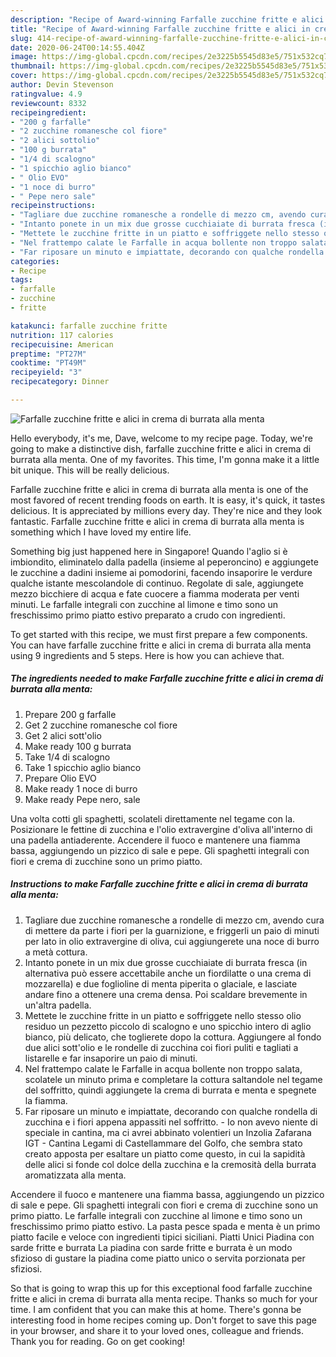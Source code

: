 ```yaml
---
description: "Recipe of Award-winning Farfalle zucchine fritte e alici in crema di burrata alla menta"
title: "Recipe of Award-winning Farfalle zucchine fritte e alici in crema di burrata alla menta"
slug: 414-recipe-of-award-winning-farfalle-zucchine-fritte-e-alici-in-crema-di-burrata-alla-menta
date: 2020-06-24T00:14:55.404Z
image: https://img-global.cpcdn.com/recipes/2e3225b5545d83e5/751x532cq70/farfalle-zucchine-fritte-e-alici-in-crema-di-burrata-alla-menta-recipe-main-photo.jpg
thumbnail: https://img-global.cpcdn.com/recipes/2e3225b5545d83e5/751x532cq70/farfalle-zucchine-fritte-e-alici-in-crema-di-burrata-alla-menta-recipe-main-photo.jpg
cover: https://img-global.cpcdn.com/recipes/2e3225b5545d83e5/751x532cq70/farfalle-zucchine-fritte-e-alici-in-crema-di-burrata-alla-menta-recipe-main-photo.jpg
author: Devin Stevenson
ratingvalue: 4.9
reviewcount: 8332
recipeingredient:
- "200 g farfalle"
- "2 zucchine romanesche col fiore"
- "2 alici sottolio"
- "100 g burrata"
- "1/4 di scalogno"
- "1 spicchio aglio bianco"
- " Olio EVO"
- "1 noce di burro"
- " Pepe nero sale"
recipeinstructions:
- "Tagliare due zucchine romanesche a rondelle di mezzo cm, avendo cura di mettere da parte i fiori per la guarnizione, e friggerli un paio di minuti per lato in olio extravergine di oliva, cui aggiungerete una noce di burro a metà cottura."
- "Intanto ponete in un mix due grosse cucchiaiate di burrata fresca (in alternativa può essere accettabile anche un fiordilatte o una crema di mozzarella) e due foglioline di menta piperita o glaciale, e lasciate andare fino a ottenere una crema densa. Poi scaldare brevemente in un&#39;altra padella."
- "Mettete le zucchine fritte in un piatto e soffriggete nello stesso olio residuo un pezzetto piccolo di scalogno e uno spicchio intero di aglio bianco, più delicato, che toglierete dopo la cottura. Aggiungere al fondo due alici sott&#39;olio e le rondelle di zucchina coi fiori puliti e tagliati a listarelle e far insaporire un paio di minuti."
- "Nel frattempo calate le Farfalle in acqua bollente non troppo salata, scolatele un minuto prima e completare la cottura saltandole nel tegame del soffritto, quindi aggiungete la crema di burrata e menta e spegnete la fiamma."
- "Far riposare un minuto e impiattate, decorando con qualche rondella di zucchina e i fiori appena appassiti nel soffritto. Io non avevo niente di speciale in cantina, ma ci avrei abbinato volentieri un Inzolia Zafarana IGT - Cantina Legami di Castellammare del Golfo, che sembra stato creato apposta per esaltare un piatto come questo, in cui la sapidità delle alici si fonde col dolce della zucchina e la cremosità della burrata aromatizzata alla menta."
categories:
- Recipe
tags:
- farfalle
- zucchine
- fritte

katakunci: farfalle zucchine fritte 
nutrition: 117 calories
recipecuisine: American
preptime: "PT27M"
cooktime: "PT49M"
recipeyield: "3"
recipecategory: Dinner

---
```



![Farfalle zucchine fritte e alici in crema di burrata alla menta](https://img-global.cpcdn.com/recipes/2e3225b5545d83e5/751x532cq70/farfalle-zucchine-fritte-e-alici-in-crema-di-burrata-alla-menta-recipe-main-photo.jpg)

Hello everybody, it's me, Dave, welcome to my recipe page. Today, we're going to make a distinctive dish, farfalle zucchine fritte e alici in crema di burrata alla menta. One of my favorites. This time, I'm gonna make it a little bit unique. This will be really delicious.

Farfalle zucchine fritte e alici in crema di burrata alla menta is one of the most favored of recent trending foods on earth. It is easy, it's quick, it tastes delicious. It is appreciated by millions every day. They're nice and they look fantastic. Farfalle zucchine fritte e alici in crema di burrata alla menta is something which I have loved my entire life.

Something big just happened here in Singapore! Quando l&#39;aglio si è imbiondito, eliminatelo dalla padella (insieme al peperoncino) e aggiungete le zucchine a dadini insieme ai pomodorini, facendo insaporire le verdure qualche istante mescolandole di continuo. Regolate di sale, aggiungete mezzo bicchiere di acqua e fate cuocere a fiamma moderata per venti minuti. Le farfalle integrali con zucchine al limone e timo sono un freschissimo primo piatto estivo preparato a crudo con ingredienti.


To get started with this recipe, we must first prepare a few components. You can have farfalle zucchine fritte e alici in crema di burrata alla menta using 9 ingredients and 5 steps. Here is how you can achieve that.

<!--inarticleads1-->

##### The ingredients needed to make Farfalle zucchine fritte e alici in crema di burrata alla menta:

1. Prepare 200 g farfalle
1. Get 2 zucchine romanesche col fiore
1. Get 2 alici sott&#39;olio
1. Make ready 100 g burrata
1. Take 1/4 di scalogno
1. Take 1 spicchio aglio bianco
1. Prepare  Olio EVO
1. Make ready 1 noce di burro
1. Make ready  Pepe nero, sale


Una volta cotti gli spaghetti, scolateli direttamente nel tegame con la. Posizionare le fettine di zucchina e l&#39;olio extravergine d&#39;oliva all&#39;interno di una padella antiaderente. Accendere il fuoco e mantenere una fiamma bassa, aggiungendo un pizzico di sale e pepe. Gli spaghetti integrali con fiori e crema di zucchine sono un primo piatto. 

<!--inarticleads2-->

##### Instructions to make Farfalle zucchine fritte e alici in crema di burrata alla menta:

1. Tagliare due zucchine romanesche a rondelle di mezzo cm, avendo cura di mettere da parte i fiori per la guarnizione, e friggerli un paio di minuti per lato in olio extravergine di oliva, cui aggiungerete una noce di burro a metà cottura.
1. Intanto ponete in un mix due grosse cucchiaiate di burrata fresca (in alternativa può essere accettabile anche un fiordilatte o una crema di mozzarella) e due foglioline di menta piperita o glaciale, e lasciate andare fino a ottenere una crema densa. Poi scaldare brevemente in un&#39;altra padella.
1. Mettete le zucchine fritte in un piatto e soffriggete nello stesso olio residuo un pezzetto piccolo di scalogno e uno spicchio intero di aglio bianco, più delicato, che toglierete dopo la cottura. Aggiungere al fondo due alici sott&#39;olio e le rondelle di zucchina coi fiori puliti e tagliati a listarelle e far insaporire un paio di minuti.
1. Nel frattempo calate le Farfalle in acqua bollente non troppo salata, scolatele un minuto prima e completare la cottura saltandole nel tegame del soffritto, quindi aggiungete la crema di burrata e menta e spegnete la fiamma.
1. Far riposare un minuto e impiattate, decorando con qualche rondella di zucchina e i fiori appena appassiti nel soffritto. - Io non avevo niente di speciale in cantina, ma ci avrei abbinato volentieri un Inzolia Zafarana IGT - Cantina Legami di Castellammare del Golfo, che sembra stato creato apposta per esaltare un piatto come questo, in cui la sapidità delle alici si fonde col dolce della zucchina e la cremosità della burrata aromatizzata alla menta.


Accendere il fuoco e mantenere una fiamma bassa, aggiungendo un pizzico di sale e pepe. Gli spaghetti integrali con fiori e crema di zucchine sono un primo piatto. Le farfalle integrali con zucchine al limone e timo sono un freschissimo primo piatto estivo. La pasta pesce spada e menta è un primo piatto facile e veloce con ingredienti tipici siciliani. Piatti Unici Piadina con sarde fritte e burrata La piadina con sarde fritte e burrata è un modo sfizioso di gustare la piadina come piatto unico o servita porzionata per sfiziosi. 

So that is going to wrap this up for this exceptional food farfalle zucchine fritte e alici in crema di burrata alla menta recipe. Thanks so much for your time. I am confident that you can make this at home. There's gonna be interesting food in home recipes coming up. Don't forget to save this page in your browser, and share it to your loved ones, colleague and friends. Thank you for reading. Go on get cooking!
